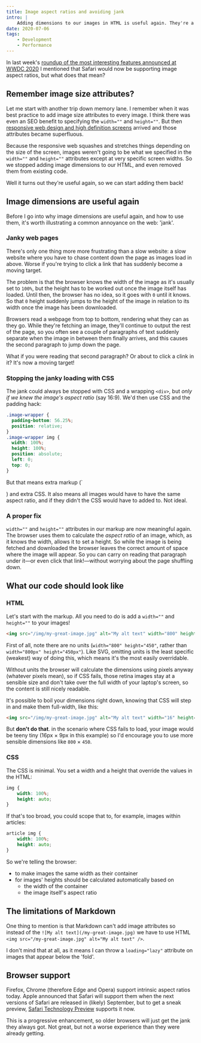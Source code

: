 ```yaml
---
title: Image aspect ratios and avoiding jank
intro: |
    Adding dimensions to our images in HTML is useful again. They're a progressive enhancement to calculate the image's aspect ratio and prevent jank.
date: 2020-07-06
tags:
    - Development
    - Performance
---
```


In last week's [roundup of the most interesting features announced at WWDC 2020](/blog/wwdc-2020-roundup) I mentioned that Safari would now be supporting image aspect ratios, but what does that mean?


## Remember image size attributes?

Let me start with another trip down memory lane. I remember when it was best practice to add image size attributes to every image. I think there was even an SEO benefit to specifying the `width=""` and `height=""`. But then [responsive web design and high definition screens](/blog/the-briefest-of-histories-of-responsive-images) arrived and those attributes became superfluous.

Because the responsive web squashes and stretches things depending on the size of the screen, images weren't going to be what we specified in the `width=""` and `height=""` attributes except at very specific screen widths. So we stopped adding image dimensions to our HTML, and even removed them from existing code.

Well it turns out they're useful again, so we can start adding them back!


## Image dimensions are useful again

Before I go into why image dimensions are useful again, and how to use them, it's worth illustrating a common annoyance on the web: 'jank'.

### Janky web pages

There's only one thing more more frustrating than a slow website: a slow website where you have to chase content down the page as images load in above. Worse if you're trying to click a link that has suddenly become a moving target.

The problem is that the browser knows the width of the image as it's usually set to `100%`, but the height has to be worked out once the image itself has loaded. Until then, the browser has no idea, so it goes with `0` until it knows. So that `0` height suddenly jumps to the height of the image in relation to its width once the image has been downloaded.

Browsers read a webpage from top to bottom, rendering what they can as they go. While they're fetching an image, they'll continue to output the rest of the page, so you often see a couple of paragraphs of text suddenly separate when the image in between them finally arrives, and this causes the second paragraph to jump down the page.

What if you were reading that second paragraph? Or about to click a clink in it? It's now a moving target!


### Stopping the janky loading with CSS

The jank could always be stopped with CSS and a wrapping `<div>`, but *only if we knew the image's aspect ratio* (say 16:9). We'd then use CSS and the padding hack:

```css
.image-wrapper {
  padding-bottom: 56.25%;
  position: relative;
}
.image-wrapper img {
  width: 100%;
  height: 100%;
  position: absolute;
  left: 0;
  top: 0;
}
```

But that means extra markup (`<div class="image-wrapper">) and extra CSS. It also means all images would have to have the same aspect ratio, and if they didn't the CSS would have to added to. Not ideal.

### A proper fix

`width=""` and `height=""` attributes in our markup are now meaningful again. The browser uses them to calculate the *aspect ratio* of an image, which, as it knows the width, allows it to set a height. So while the image is being fetched and downloaded the browser leaves the correct amount of space where the image will appear. So you can carry on reading that paragraph under it—or even click that link!—without worrying about the page shuffling down.


## What our code should look like

### HTML

Let's start with the markup. All you need to do is add a `width=""` and `height=""` to your images!

```html
<img src="/img/my-great-image.jpg" alt="My alt text" width="800" height="450" />
```

First of all, note there are no units (`width="800" height="450"`, rather than `width="800px" height="450px"`). Like SVG, omitting units is the least specific (weakest) way of doing this, which means it's the most easily overridable.

Without units the browser will calculate the dimensions using pixels anyway (whatever pixels mean), so if CSS fails, those retina images stay at a sensible size and don't take over the full width of your laptop's screen, so the content is still nicely readable.

It's possible to boil your dimensions right down, knowing that CSS will step in and make them full-width, like this:

```html
<img src="/img/my-great-image.jpg" alt="My alt text" width="16" height="9" />
```

But **don't do that**. in the scenario where CSS fails to load, your image would be teeny tiny (16px × 9px in this example) so I'd encourage you to use more sensible dimensions like `800` × `450`.

### CSS

The CSS is minimal. You set a width and a height that override the values in the HTML:

```css
img {
    width: 100%;
    height: auto;
}
```

If that's too broad, you could scope that to, for example, images within articles:

```css
article img {
    width: 100%;
    height: auto;
}
```

So we're telling the browser:

- to make images the same width as their container
- for images' heights should be calculated automatically based on
    - the width of the container
    - the image itself's aspect ratio


## The limitations of Markdown

One thing to mention is that Markdown can't add image attributes so instead of the `![My alt text](/my-great-image.jpg)` we have to use HTML `<img src="/my-great-image.jpg" alt="My alt text" />`.

I don't mind that at all, as it means I can throw a `loading="lazy"` attribute on images that appear below the 'fold'.

## Browser support

Firefox, Chrome (therefore Edge and Opera) support intrinsic aspect ratios today. Apple announced that Safari will support them when the next versions of Safari are released in (likely) September, but to get a sneak preview, [Safari Technology Preview](https://developer.apple.com/safari/technology-preview/) supports it now.

This is a progressive enhancement, so older browsers will just get the jank they always got. Not great, but not a worse experience than they were already getting.
